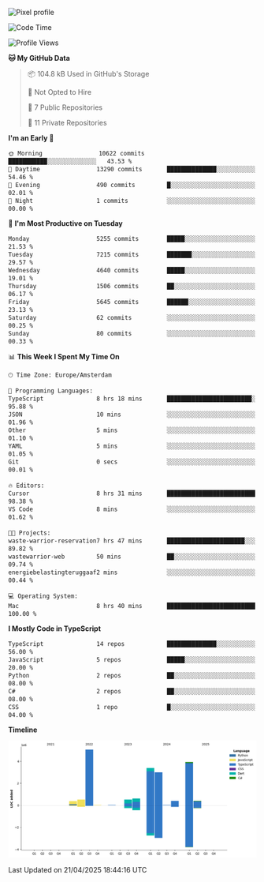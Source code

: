 ![Pixel profile](https://pixel-profile.vercel.app/api/github-stats?username=Atchferox&screen_effect=true&theme=rainbow
)


<!--START_SECTION:waka-->
![Code Time](http://img.shields.io/badge/Code%20Time-667%20hrs%208%20mins-blue)

![Profile Views](http://img.shields.io/badge/Profile%20Views-0-blue)

**🐱 My GitHub Data** 

> 📦 104.8 kB Used in GitHub's Storage 
 > 
> 🚫 Not Opted to Hire
 > 
> 📜 7 Public Repositories 
 > 
> 🔑 11 Private Repositories 
 > 
**I'm an Early 🐤** 

```text
🌞 Morning                10622 commits       ███████████░░░░░░░░░░░░░░   43.53 % 
🌆 Daytime                13290 commits       ██████████████░░░░░░░░░░░   54.46 % 
🌃 Evening                490 commits         █░░░░░░░░░░░░░░░░░░░░░░░░   02.01 % 
🌙 Night                  1 commits           ░░░░░░░░░░░░░░░░░░░░░░░░░   00.00 % 
```
📅 **I'm Most Productive on Tuesday** 

```text
Monday                   5255 commits        █████░░░░░░░░░░░░░░░░░░░░   21.53 % 
Tuesday                  7215 commits        ███████░░░░░░░░░░░░░░░░░░   29.57 % 
Wednesday                4640 commits        █████░░░░░░░░░░░░░░░░░░░░   19.01 % 
Thursday                 1506 commits        ██░░░░░░░░░░░░░░░░░░░░░░░   06.17 % 
Friday                   5645 commits        ██████░░░░░░░░░░░░░░░░░░░   23.13 % 
Saturday                 62 commits          ░░░░░░░░░░░░░░░░░░░░░░░░░   00.25 % 
Sunday                   80 commits          ░░░░░░░░░░░░░░░░░░░░░░░░░   00.33 % 
```


📊 **This Week I Spent My Time On** 

```text
🕑︎ Time Zone: Europe/Amsterdam

💬 Programming Languages: 
TypeScript               8 hrs 18 mins       ████████████████████████░   95.88 % 
JSON                     10 mins             ░░░░░░░░░░░░░░░░░░░░░░░░░   01.96 % 
Other                    5 mins              ░░░░░░░░░░░░░░░░░░░░░░░░░   01.10 % 
YAML                     5 mins              ░░░░░░░░░░░░░░░░░░░░░░░░░   01.05 % 
Git                      0 secs              ░░░░░░░░░░░░░░░░░░░░░░░░░   00.01 % 

🔥 Editors: 
Cursor                   8 hrs 31 mins       █████████████████████████   98.38 % 
VS Code                  8 mins              ░░░░░░░░░░░░░░░░░░░░░░░░░   01.62 % 

🐱‍💻 Projects: 
waste-warrior-reservation7 hrs 47 mins       ██████████████████████░░░   89.82 % 
wastewarrior-web         50 mins             ██░░░░░░░░░░░░░░░░░░░░░░░   09.74 % 
energiebelastingteruggaaf2 mins              ░░░░░░░░░░░░░░░░░░░░░░░░░   00.44 % 

💻 Operating System: 
Mac                      8 hrs 40 mins       █████████████████████████   100.00 % 
```

**I Mostly Code in TypeScript** 

```text
TypeScript               14 repos            ██████████████░░░░░░░░░░░   56.00 % 
JavaScript               5 repos             █████░░░░░░░░░░░░░░░░░░░░   20.00 % 
Python                   2 repos             ██░░░░░░░░░░░░░░░░░░░░░░░   08.00 % 
C#                       2 repos             ██░░░░░░░░░░░░░░░░░░░░░░░   08.00 % 
CSS                      1 repo              █░░░░░░░░░░░░░░░░░░░░░░░░   04.00 % 
```



**Timeline**

![Lines of Code chart](https://raw.githubusercontent.com/Atchferox/Atchferox/main/assets/bar_graph.png)


 Last Updated on 21/04/2025 18:44:16 UTC
<!--END_SECTION:waka-->
